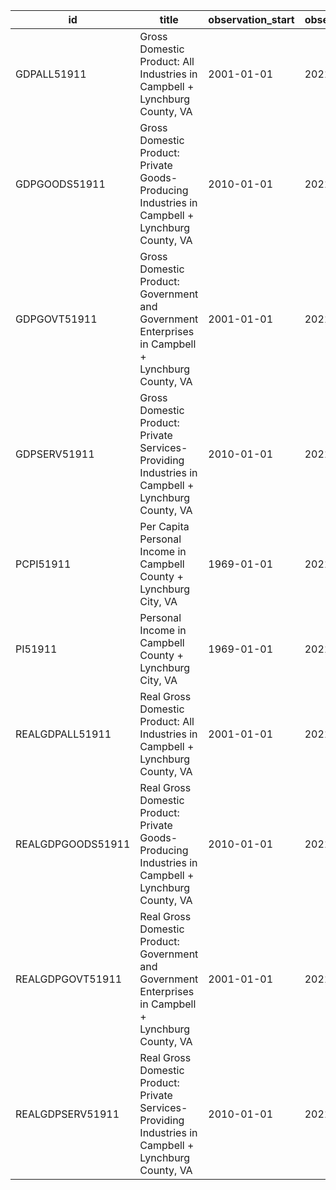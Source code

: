 | id                | title                                                                                                 | observation_start   | observation_end   |
|-------------------|-------------------------------------------------------------------------------------------------------|---------------------|-------------------|
| GDPALL51911       | Gross Domestic Product: All Industries in Campbell + Lynchburg County, VA                             | 2001-01-01          | 2021-01-01        |
| GDPGOODS51911     | Gross Domestic Product: Private Goods-Producing Industries in Campbell + Lynchburg County, VA         | 2010-01-01          | 2021-01-01        |
| GDPGOVT51911      | Gross Domestic Product: Government and Government Enterprises in Campbell + Lynchburg County, VA      | 2001-01-01          | 2021-01-01        |
| GDPSERV51911      | Gross Domestic Product: Private Services-Providing Industries in Campbell + Lynchburg County, VA      | 2010-01-01          | 2021-01-01        |
| PCPI51911         | Per Capita Personal Income in Campbell County + Lynchburg City, VA                                    | 1969-01-01          | 2021-01-01        |
| PI51911           | Personal Income in Campbell County + Lynchburg City, VA                                               | 1969-01-01          | 2021-01-01        |
| REALGDPALL51911   | Real Gross Domestic Product: All Industries in Campbell + Lynchburg County, VA                        | 2001-01-01          | 2021-01-01        |
| REALGDPGOODS51911 | Real Gross Domestic Product: Private Goods-Producing Industries in Campbell + Lynchburg County, VA    | 2010-01-01          | 2021-01-01        |
| REALGDPGOVT51911  | Real Gross Domestic Product: Government and Government Enterprises in Campbell + Lynchburg County, VA | 2001-01-01          | 2021-01-01        |
| REALGDPSERV51911  | Real Gross Domestic Product: Private Services-Providing Industries in Campbell + Lynchburg County, VA | 2010-01-01          | 2021-01-01        |